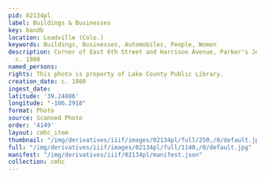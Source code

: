 ```yaml
---
pid: 02134pl
label: Buildings & Businesses
key: bandb
location: Leadville (Colo.)
keywords: Buildings, Businesses, Automobiles, People, Women
description: Corner of East 6th Street and Harrison Avenue, Parker's Jewelry Store,
  c. 1980
named_persons: 
rights: This photo is property of Lake County Public Library.
creation_date: c. 1980
ingest_date: 
latitude: '39.24886'
longitude: "-106.2918"
format: Photo
source: Scanned Photo
order: '4149'
layout: cmhc_item
thumbnail: "/img/derivatives/iiif/images/02134pl/full/250,/0/default.jpg"
full: "/img/derivatives/iiif/images/02134pl/full/1140,/0/default.jpg"
manifest: "/img/derivatives/iiif/02134pl/manifest.json"
collection: cmhc
---
```

